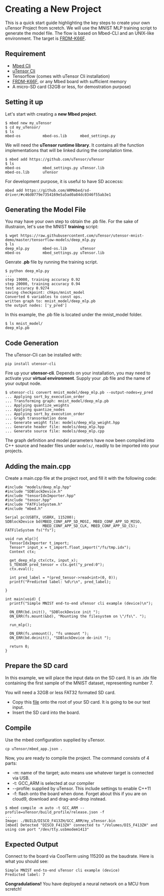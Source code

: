 # Creating a New Project
This is a quick start guide highlighting the key steps to create your own uTensor Project from scretch. We will use the MNIST MLP training script to generate the model file. The flow is based on Mbed-CLI and an UNIX-like environment. The target is [FRDM-K66F](https://os.mbed.com/platforms/FRDM-K66F/).

## Requirement
- [Mbed Cli](https://github.com/ARMmbed/mbed-cli)
- [uTensor Cli](https://github.com/uTensor/utensor_cgen)
- Tensorflow (comes with uTensor Cli installation)
- [FRDM-K66F](https://os.mbed.com/platforms/FRDM-K66F/), or any Mbed board with sufficient memory
- A micro-SD card (32GB or less, for demostration purpose)

## Setting it up
Let's start with creating a **new Mbed project**.

```
$ mbed new my_uTensor
$ cd my_uTensor/
$ ls
mbed-os          mbed-os.lib      mbed_settings.py
```
We will need the **uTensor runtime library**. It contains all the function implementations that will be linked during the compilation time.

```
$ mbed add https://github.com/uTensor/uTensor
$ ls
mbed-os          mbed_settings.py uTensor.lib
mbed-os.lib      uTensor
```
For development purpose, it is useful to have SD accecss:

```
mbed add https://github.com/ARMmbed/sd-driver/#c46d0779e7354169e5a5ad0a84dc0346f55ab3e1
```
## Generating the Model File
You may have your own step to obtain the .pb file. For the sake of illustraion, let's use the MNIST **training** script:

```
$ wget https://raw.githubusercontent.com/uTensor/utensor-mnist-demo/master/tensorflow-models/deep_mlp.py
$ ls
deep_mlp.py      mbed-os.lib      uTensor
mbed-os          mbed_settings.py uTensor.lib
```

Genrate **.pb** file by running the training script.

```
$ python deep_mlp.py
...
step 19000, training accuracy 0.92
step 20000, training accuracy 0.94
test accuracy 0.9274
saving checkpoint: chkps/mnist_model
Converted 6 variables to const ops.
written graph to: mnist_model/deep_mlp.pb
the output nodes: ['y_pred']
```
In this example, the .pb file is located under the mnist_model folder.

```
$ ls mnist_model/
deep_mlp.pb
```

## Code Generation
The uTensor-Cli can be installed with:

```pip install utensor-cli```

Fire up your **utensor-cli**. Depends on your installation, you may need to activate your **virtual environment**. Supply your .pb file and the name of your output node.

```
$ utensor-cli convert mnist_model/deep_mlp.pb --output-nodes=y_pred
... Applying sort_by_execution_order
... Transforming graph: mnist_model/deep_mlp.pb
... Applying quantize_weights
... Applying quantize_nodes
... Applying sort_by_execution_order
... Graph transormation done
... Generate weight file: models/deep_mlp_weight.hpp
... Generate header file: models/deep_mlp.hpp
... Generate source file: models/deep_mlp.cpp
```
The graph definition and model parameters have now been compiled into C++ source and header files under `models/`, readily to be imported into your projects.

## Adding the main.cpp
Create a main.cpp file at the project root, and fill it with the following code:

```
#include "models/deep_mlp.hpp"
#include "SDBlockDevice.h"
#include "tensorIdxImporter.hpp"
#include "tensor.hpp"
#include "FATFileSystem.h"
#include "mbed.h"

Serial pc(USBTX, USBRX, 115200);
SDBlockDevice bd(MBED_CONF_APP_SD_MOSI, MBED_CONF_APP_SD_MISO,
                 MBED_CONF_APP_SD_CLK, MBED_CONF_APP_SD_CS);
FATFileSystem fs("fs");

void run_mlp(){
  TensorIdxImporter t_import;
  Tensor* input_x = t_import.float_import("/fs/tmp.idx");
  Context ctx;

  get_deep_mlp_ctx(ctx, input_x);
  S_TENSOR pred_tensor = ctx.get("y_pred:0");
  ctx.eval();

  int pred_label = *(pred_tensor->read<int>(0, 0));
  printf("Predicted label: %d\r\n", pred_label);

}

int main(void) {
  printf("Simple MNIST end-to-end uTensor cli example (device)\n");
  
  ON_ERR(bd.init(), "SDBlockDevice init ");
  ON_ERR(fs.mount(&bd), "Mounting the filesystem on \"/fs\". ");

  run_mlp();
  
  ON_ERR(fs.unmount(), "fs unmount ");
  ON_ERR(bd.deinit(), "SDBlockDevice de-init ");

  return 0;
}
```

## Prepare the SD card
In this example, we will place the input data on the SD card. It is an .idx file containing the first sample of the MNIST dataset, representing number 7.

You will need a 32GB or less FAT32 formated SD card.

- Copy this [file](https://github.com/uTensor/utensor-helloworld/blob/master/sdcard/tmp.idx) onto the root of your SD card. It is going to be our test input.
- Insert the SD card into the board.

## Compile
Use the mbed configuration supplied by uTensor.

```
cp uTensor/mbed_app.json .
```

Now, you are ready to compile the project. The command consists of 4 parts:

- -m: name of the target; auto means use whatever target is connected via USB.
- -t: GCC_ARM is selected at our compiler
- --profile: supplied by uTensor. This include settings to enable C++11
- -f: flash onto the board when done. Forget about this if you are on cloud9, download and drag-and-drop instead.


```
$ mbed compile -m auto -t GCC_ARM --profile=uTensor/build_profile/release.json -f
...
Image: ./BUILD/DISCO_F413ZH/GCC_ARM/my_uTensor.bin
[mbed] Detected "DISCO_F413ZH" connected to "/Volumes/DIS_F413ZH" and using com port "/dev/tty.usbmodem1413"
```

## Expected Output
Connect to the board via CoolTerm using 115200 as the baudrate. Here is what you should see:

```
Simple MNIST end-to-end uTensor cli example (device)
Predicted label: 7
```

**Congradulations!** You have deployed a neural network on a MCU from scretch!